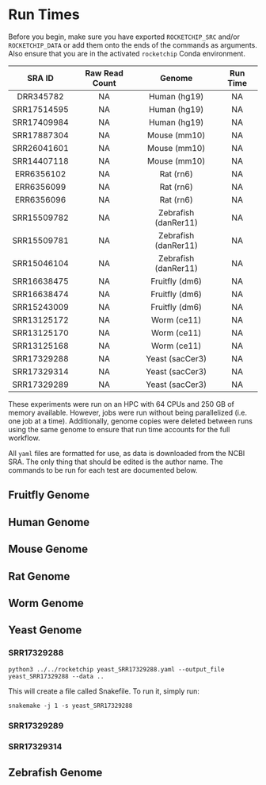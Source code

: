 # Run Times

Before you begin, make sure you have exported `ROCKETCHIP_SRC` and/or `ROCKETCHIP_DATA` or add them onto the ends of the commands as arguments. Also ensure that you are in the activated `rocketchip` Conda environment.

| SRA ID      | Raw Read Count | Genome               | Run Time |
| :---------: | :------------: | :------------------: | :------: |
| DRR345782   |       NA       | Human (hg19)         |    NA    |
| SRR17514595 |       NA       | Human (hg19)         |    NA    | 
| SRR17409984 |       NA       | Human (hg19)         |    NA    |
| SRR17887304 |       NA       | Mouse (mm10)         |    NA    |
| SRR26041601 |       NA       | Mouse (mm10)         |    NA    |
| SRR14407118 |       NA       | Mouse (mm10)         |    NA    |
| ERR6356102  |       NA       | Rat (rn6)            |    NA    |
| ERR6356099  |       NA       | Rat (rn6)            |    NA    |
| ERR6356096  |       NA       | Rat (rn6)            |    NA    |
| SRR15509782 |       NA       | Zebrafish (danRer11) |    NA    |
| SRR15509781 |       NA       | Zebrafish (danRer11) |    NA    |
| SRR15046104 |       NA       | Zebrafish (danRer11) |    NA    |
| SRR16638475 |       NA       | Fruitfly (dm6)       |    NA    |
| SRR16638474 |       NA       | Fruitfly (dm6)       |    NA    |
| SRR15243009 |       NA       | Fruitfly (dm6)       |    NA    |
| SRR13125172 |       NA       | Worm (ce11)          |    NA    |
| SRR13125170 |       NA       | Worm (ce11)          |    NA    |
| SRR13125168 |       NA       | Worm (ce11)          |    NA    |
| SRR17329288 |       NA       | Yeast (sacCer3)      |    NA    |
| SRR17329314 |       NA       | Yeast (sacCer3)      |    NA    |
| SRR17329289 |       NA       | Yeast (sacCer3)      |    NA    |

These experiments were run on an HPC with 64 CPUs and 250 GB of memory available. However, jobs were run without being parallelized (i.e. one job at a time). Additionally, genome copies were deleted between runs using the same genome to ensure that run time accounts for the full workflow.

All `yaml` files are formatted for use, as data is downloaded from the NCBI SRA. The only thing that should be edited is the author name. The commands to be run for each test are documented below.

## Fruitfly Genome

## Human Genome

## Mouse Genome

## Rat Genome

## Worm Genome

## Yeast Genome 

### SRR17329288

```
python3 ../../rocketchip yeast_SRR17329288.yaml --output_file  yeast_SRR17329288 --data ..
```

This will create a file called Snakefile. To run it, simply run:

```
snakemake -j 1 -s yeast_SRR17329288
```

### SRR17329289

### SRR17329314

## Zebrafish Genome
